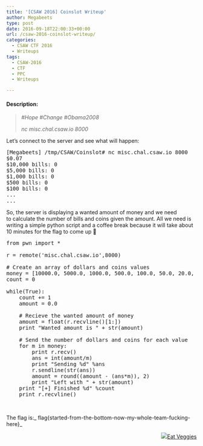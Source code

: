 ```yaml
---
title: '[CSAW 2016] Coinslot Writeup'
author: Megabeets
type: post
date: 2016-09-18T22:00:33+00:00
url: /csaw-2016-coinslot-writeup/
categories:
  - CSAW CTF 2016
  - Writeups
tags:
  - CSAW-2016
  - CTF
  - PPC
  - Writeups

---
```

#### **Description:**

> _#Hope #Change #Obama2008_
> 
> _nc misc.chal.csaw.io 8000_

Let&#8217;s connect to the server and see what will happen:

<pre class="lang:sh decode:true">[Megabeets] /tmp/CSAW/Coinslot# nc misc.chal.csaw.io 8000
$0.07
$10,000 bills: 0
$5,000 bills: 0
$1,000 bills: 0
$500 bills: 0
$100 bills: 0
...
...</pre>

So, the server is displaying a wanted amount of money and we need to calculate the number of bills and coins given the amount. All we need is writing a simple python script and a coffee break because it will take about 10 minutes for the flag to come up 🙁

<pre class="lang:python decode:true ">from pwn import *

r = remote('misc.chal.csaw.io',8000)

# Create an array of dollars and coins values
money = [10000.0, 5000.0, 1000.0, 500.0, 100.0, 50.0, 20.0, 10.0, 5.0, 1.0, 0.5, 0.25, 0.1, 0.05, 0.01]
count = 0

while(True):
	count += 1
	amount = 0.0
	
	# Recieve the wanted amount of money
	amount = float(r.recvline()[1:])
	print "Wanted amount is " + str(amount)

	# Send the number of dollars and coins for each value
	for m in money:
		print r.recv()
		ans = int(amount/m)
		print "Sending %d" %ans
		r.sendline(str(ans))
		amount = round((amount - (ans*m)), 2)
		print "Left with " + str(amount)
	print "[+] Finished %d" %count
	print r.recvline()</pre>

&nbsp;

The flag is:_ flag{started-from-the-bottom-now-my-whole-team-fucking-here}_

<div class="nf-post-footer">
  <p style="text-align: right">
    <a href="https://www.megabeets.net/about.html#vegan"><img src="../uploads/megabeets_inline_logo.png" />Eat Veggies</a>
  </p>
</div>